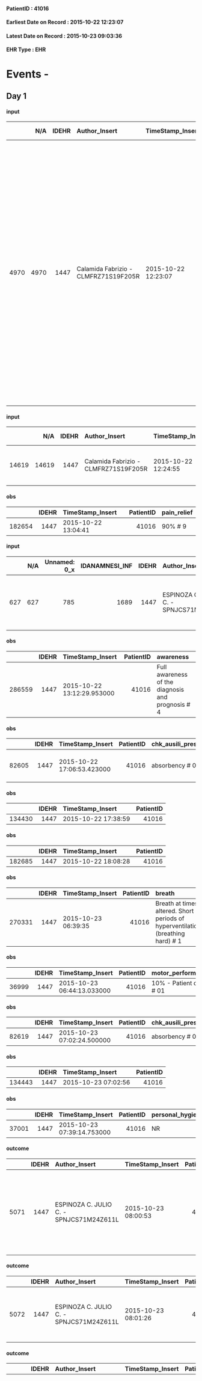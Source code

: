 
#### PatientID : 41016
#### Earliest Date on Record : 2015-10-22 12:23:07
#### Latest Date on Record : 2015-10-23 09:03:36
#### EHR Type : EHR

# Events - 

## Day 1

#### input
|      |    N/A |   IDEHR | Author_Insert                        | TimeStamp_Insert    | EHRType   |   PatientID |   IDDigitalSignDocument | persone_vicine   |   Unnamed: 0_y |   IDANAMNESI_MED |   Non_Rilevabile_y | Note_Non_Rilevabile_y   | opt_consapevolezza                            | diagnosis                                                                                                                                                                                                                                                                                                                                                                                |
|-----:|-------:|--------:|:-------------------------------------|:--------------------|:----------|------------:|------------------------:|:-----------------|---------------:|-----------------:|-------------------:|:------------------------|:----------------------------------------------|:-----------------------------------------------------------------------------------------------------------------------------------------------------------------------------------------------------------------------------------------------------------------------------------------------------------------------------------------------------------------------------------------|
| 4970 |   4970 |    1447 | Calamida Fabrizio - CLMFRZ71S19F205R | 2015-10-22 12:23:07 | EHR       |       41016 |                  166200 | N/A              |           2056 |             2913 |                  0 | NR                      | Full Awareness of diagnosis and prognosis # 5 | August 2013 diagnosis of lymphoma with Bulky mediastinal location encompassing vascular structures, displacing the trachea, abdominal lymph nodes and bone marrow invasion by about 40% (stage IVA Bulky). Following CT with partial remission from September to February 2014. October 2014 relapse, shooting several cycles of CT with evidence of out of control disease progression. |

#### input
|       |    N/A |   IDEHR | Author_Insert                        | TimeStamp_Insert    | EHRType   |   PatientID |   IDDigitalSignDocument | persone_vicine   |   Unnamed: 0_y.1 |   IDDIAGNOSI_ICD |   Non_Rilevabile_y.1 | Note_Non_Rilevabile_y.1   | I_ICD                                         | II_ICD                                                   | III_ICD                                             | IV_ICD                                                         |
|------:|-------:|--------:|:-------------------------------------|:--------------------|:----------|------------:|------------------------:|:-----------------|-----------------:|-----------------:|---------------------:|:--------------------------|:----------------------------------------------|:---------------------------------------------------------|:----------------------------------------------------|:---------------------------------------------------------------|
| 14619 |  14619 |    1447 | Calamida Fabrizio - CLMFRZ71S19F205R | 2015-10-22 12:24:55 | EHR       |       41016 |                  166203 | N/A              |              180 |              180 |                    0 | NR                        | V667 - Trattamento per cure palliative#2402=0 | 20288 - Altri linfomi, linfonodi di siti multipli#2257=0 | V6149 - Altri problemi di salute in famiglia#2393=0 | 1985 - Tumori maligni secondari di osso e midollo osseo#2162=0 |

#### obs
|        |   IDEHR | TimeStamp_Insert    |   PatientID | pain_relief   |
|-------:|--------:|:--------------------|------------:|:--------------|
| 182654 |    1447 | 2015-10-22 13:04:41 |       41016 | 90% # 9       |

#### input
|     |    N/A |   Unnamed: 0_x |   IDANAMNESI_INF |   IDEHR | Author_Insert                           | TimeStamp_Insert           | EHRType   |   PatientID |   IDDigitalSignDocument |   Non_Rilevabile_x | Note_Non_Rilevabile_x   | cognitivo_percettivo    | sonno_riposo           | perc_salute                                                                 | elimination           | Perception   | rapporti_fam   | persone_vicine   | Caregiver   | Religion     |
|----:|-------:|---------------:|-----------------:|--------:|:----------------------------------------|:---------------------------|:----------|------------:|------------------------:|-------------------:|:------------------------|:------------------------|:-----------------------|:----------------------------------------------------------------------------|:----------------------|:-------------|:---------------|:-----------------|:------------|:-------------|
| 627 |    627 |            785 |             1689 |    1447 | ESPINOZA C. JULIO C. - SPNJCS71M24Z611L | 2015-10-22 13:08:01.630000 | EHR       |       41016 |                  166276 |                  0 | NR                      | ideo-motor slowdown # 4 | daytime sleepiness # 1 | perdit√ † Performance # 0; increased asthenia # 3, # 4 episodes of wheezing | constipated bowel # 1 | Apathy # 1   | is # 0         | N/A              | son         | Catholic # 0 |

#### obs
|        |   IDEHR | TimeStamp_Insert           |   PatientID | awareness                                         |
|-------:|--------:|:---------------------------|------------:|:--------------------------------------------------|
| 286559 |    1447 | 2015-10-22 13:12:29.953000 |       41016 | Full awareness of the diagnosis and prognosis # 4 |

#### obs
|       |   IDEHR | TimeStamp_Insert           |   PatientID | chk_ausili_presidi   | opt_care_giver   | motor_performance                                                | agitation_behavior_freq   | diet            | consumption_help   |
|------:|--------:|:---------------------------|------------:|:---------------------|:-----------------|:-----------------------------------------------------------------|:--------------------------|:----------------|:-------------------|
| 82605 |    1447 | 2015-10-22 17:06:53.423000 |       41016 | absorbency # 0       | This # 0         | unable to walk, transfers difficolt√ † with support operator # 3 | quiet # 0                 | homogenized # 2 | # 4 employees      |

#### obs
|        |   IDEHR | TimeStamp_Insert    |   PatientID |
|-------:|--------:|:--------------------|------------:|
| 134430 |    1447 | 2015-10-22 17:38:59 |       41016 |

#### obs
|        |   IDEHR | TimeStamp_Insert    |   PatientID |
|-------:|--------:|:--------------------|------------:|
| 182685 |    1447 | 2015-10-22 18:08:28 |       41016 |

#### obs
|        |   IDEHR | TimeStamp_Insert    |   PatientID | breath                                                                          | consolability           | body_language   | facial_expression                       |
|-------:|--------:|:--------------------|------------:|:--------------------------------------------------------------------------------|:------------------------|:----------------|:----------------------------------------|
| 270331 |    1447 | 2015-10-23 06:39:35 |       41016 | Breath at times altered. Short periods of hyperventilation (breathing hard) # 1 | Not for consolation # 0 | Relaxed # 0     | Sad, anxious, contracted (frowning) # 1 |

#### obs
|       |   IDEHR | TimeStamp_Insert           |   PatientID | motor_performance        |
|------:|--------:|:---------------------------|------------:|:-------------------------|
| 36999 |    1447 | 2015-10-23 06:44:13.033000 |       41016 | 10% - Patient dying # 01 |

#### obs
|       |   IDEHR | TimeStamp_Insert           |   PatientID | chk_ausili_presidi   |
|------:|--------:|:---------------------------|------------:|:---------------------|
| 82619 |    1447 | 2015-10-23 07:02:24.500000 |       41016 | absorbency # 0       |

#### obs
|        |   IDEHR | TimeStamp_Insert    |   PatientID |
|-------:|--------:|:--------------------|------------:|
| 134443 |    1447 | 2015-10-23 07:02:56 |       41016 |

#### obs
|       |   IDEHR | TimeStamp_Insert           |   PatientID | personal_hygiene   | urine_elimination   | mobility   | hemorrhagic_manifestation   | speech   | cough   | nausea   | memory_deficit   | cognitive_deficit   | active_diuresis   | lack_of_appetite   | asthenia   | cachexia   | dyspnoea   | motor_performance   | body_temp   | mood   | diet   | cognitive_state   | feces_elimination   | consumption_help   |
|------:|--------:|:---------------------------|------------:|:-------------------|:--------------------|:-----------|:----------------------------|:---------|:--------|:---------|:-----------------|:--------------------|:------------------|:-------------------|:-----------|:-----------|:-----------|:--------------------|:------------|:-------|:-------|:------------------|:--------------------|:-------------------|
| 37001 |    1447 | 2015-10-23 07:39:14.753000 |       41016 | NR                 | NR                  | NR         | NR                          | NR       | NR      | NR       | NR               | NR                  | NR                | NR                 | NR         | NR         | NR         | NR                  | NR          | NR     | NR     | NR                | NR                  | NR                 |

#### outcome
|      |   IDEHR | Author_Insert                           | TimeStamp_Insert    |   PatientID |   IDDigitalSignDocument |   IDPAI_VIDAS | opt_problem                                                |   opt_problem_num | opt_obiettivo                                                                                                   |   opt_obiettivo_num | ds_note                                      | opt_stato_problema   |   opt_stato_problema_num | opt_interventi                                                                   |   opt_interventi_num |
|-----:|--------:|:----------------------------------------|:--------------------|------------:|------------------------:|--------------:|:-----------------------------------------------------------|------------------:|:----------------------------------------------------------------------------------------------------------------|--------------------:|:---------------------------------------------|:---------------------|-------------------------:|:---------------------------------------------------------------------------------|---------------------:|
| 5071 |    1447 | ESPINOZA C. JULIO C. - SPNJCS71M24Z611L | 2015-10-23 08:00:53 |       41016 |                  166756 |          7087 | Alteration or risk of impairment of lung function # 26 = 0 |                 3 | The patient will present deeper breaths with effective removal of the pulmonary secretions, if present # 43 = 0 |                   4 | pcs. √® died in the presence of her daughter | closed Problem # 2   |                        2 | Implementation PAI - Evaluate the effectiveness of drug administration # 234 = 0 |                    4 |

#### outcome
|      |   IDEHR | Author_Insert                           | TimeStamp_Insert    |   PatientID |   IDDigitalSignDocument |   IDPAI_VIDAS | opt_problem                                                                |   opt_problem_num | opt_obiettivo                                                   |   opt_obiettivo_num | ds_note                                      | opt_stato_problema   |   opt_stato_problema_num | opt_interventi                                                       |   opt_interventi_num |
|-----:|--------:|:----------------------------------------|:--------------------|------------:|------------------------:|--------------:|:---------------------------------------------------------------------------|------------------:|:----------------------------------------------------------------|--------------------:|:---------------------------------------------|:---------------------|-------------------------:|:---------------------------------------------------------------------|---------------------:|
| 5072 |    1447 | ESPINOZA C. JULIO C. - SPNJCS71M24Z611L | 2015-10-23 08:01:26 |       41016 |                  166757 |          7088 | Alteration of comfort associated with chronic pain and / or acute # 29 = 0 |                 2 | The patient riferir√ † ¬ † a satisfactory pain control # 56 = 0 |                   1 | pcs. √® died in the presence of her daughter | closed Problem # 2   |                        2 | Counseling - Sharing with the patient the therapeutic path # 444 = 0 |                    2 |

#### outcome
|      |   IDEHR | Author_Insert                           | TimeStamp_Insert    |   PatientID |   IDDigitalSignDocument |   IDPAI_VIDAS | opt_problem                            |   opt_problem_num | opt_obiettivo                                                                                                                                    |   opt_obiettivo_num | ds_note                                       | opt_stato_problema   |   opt_stato_problema_num | opt_interventi                                                                                                                                                                                                                                                                                                                                                                                                         |   opt_interventi_num |
|-----:|--------:|:----------------------------------------|:--------------------|------------:|------------------------:|--------------:|:---------------------------------------|------------------:|:-------------------------------------------------------------------------------------------------------------------------------------------------|--------------------:|:----------------------------------------------|:---------------------|-------------------------:|:-----------------------------------------------------------------------------------------------------------------------------------------------------------------------------------------------------------------------------------------------------------------------------------------------------------------------------------------------------------------------------------------------------------------------|---------------------:|
| 5073 |    1447 | ESPINOZA C. JULIO C. - SPNJCS71M24Z611L | 2015-10-23 08:02:20 |       41016 |                  166758 |          7089 | Alteration of the oral mucosa # 32 = 0 |                 4 | The clinical picture (subjective and / or objective) of the patient migliorer√ † ¬ † (eg. Xerostomia, mycosis, mucositis, hemorrhage ') # 63 = 0 |                   4 | pcs. √® died in the presence of his daughter. | closed Problem # 2   |                        2 | PAI Implementation - Inspect the mouth to detect any lesions, sores or bleeding # 526 = 0; PAI Implementation - Clean three times a day oral cavity paying close attention to the parts that eventually bleed # 528 = 0; PAI Implementation - Use the spatula and the products specific non-irritating the mucous # 529 = 0; PAI Implementation - Apply lubricant products for the lips and mucous membranes # 530 = 0 |                    4 |

#### death
|     |   IDDecesso |   IDEHR | Author_Insert                        | TimeStamp_Insert    |   PatientID |   IDDigitalSignDocument | Date                | Luogo_decesso     |
|----:|------------:|--------:|:-------------------------------------|:--------------------|------------:|------------------------:|:--------------------|:------------------|
| 318 |         321 |    1447 | Calamida Fabrizio - CLMFRZ71S19F205R | 2015-10-23 09:03:36 |       41016 |                  166832 | 2015-10-23 07:30:00 | Vidas Hospice # 1 |


